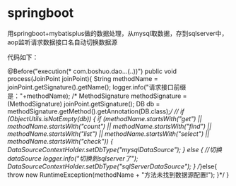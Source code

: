 # springboot

用springboot+mybatisplus做的数据处理，从mysql取数据，存到sqlserver中，aop监听请求数据接口名自动切换数据源


代码如下：

@Before("execution(* com.boshuo.dao..*.*(..))")
    public void process(JoinPoint joinPoint){
        String methodName = joinPoint.getSignature().getName();
        logger.info("请求接口前缀是："+methodName);
       /* MethodSignature methodSignature = (MethodSignature) joinPoint.getSignature();
        DB db = methodSignature.getMethod().getAnnotation(DB.class);*/
//        if (ObjectUtils.isNotEmpty(db)) {
            if (methodName.startsWith("get")
                    || methodName.startsWith("count")
                    || methodName.startsWith("find")
                    || methodName.startsWith("list")
                    || methodName.startsWith("select")
                    || methodName.startsWith("check")) {
                DataSourceContextHolder.setDbType("mysqlDataSource");
            } else {
                //切换dataSource
                logger.info("切换到sqlserver了");
                DataSourceContextHolder.setDbType("sqlServerDataSource");
            }
        /*}else{
            throw new RuntimeException(methodName + "方法未找到数据源配置!");
        }*/
    }
